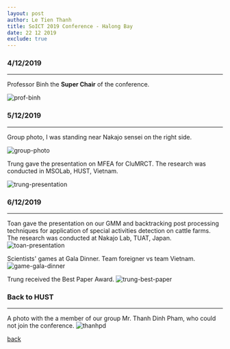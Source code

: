 ```yaml
---
layout: post
author: Le Tien Thanh
title: SoICT 2019 Conference - Halong Bay
date: 22 12 2019
exclude: true
---
```




### 4/12/2019
* * * 

Professor Binh the **Super Chair** of the conference.

![prof-binh](https://lh3.googleusercontent.com/DsCgdbr8ysUvrIeusG20K5kEjRzn5Km7Lg-azYOX9Qr3W8V1IgzmWe8DF3bC3wz0FslJB9XttBvVx5fk25TE2p2FZ22tKQH-lRc5sx4ICkWoBmHxE47UP6nTJq_N9ZuM9wEyw3aW6A29mwWFq6GvSfUxWMGPGruBjHAvXYF-gEmoheM-t8ny0bFyXDpnGuG5uh6_2y2_WPSxlmWmdbPBbF-CoYJ3EF0qfO2y6h1xwlC0rFsh1JQXVedAES0uOYxMbUmJFOSvpiGMO3O2FRjth5lH--LYLJ7jjbUzfSLriyKClc4ByCwToftOvzYJH5ccL7XVFcspW6p5W4eIpyHW7n-hCIsSPhOG0aoWvihLo5Alwm9E8Spt0Vv6GTWfW4SOECy-1nV1UsaBqhbQJMX_ZHZCgThVtzUuo4V38SS-2cfvFACAk6impP1SY_W1MqW9MnYxSsiZirdIYsznYIOHU2um8Wa9-QxvZa3slZpt4OkJpU4sbcbKy5ig5rN1ZujAevWB7YsBlU0x6I04z6TDyVyfGmlgWPmrM0BuVEbdCZdxpYsVX6eV4-XnSAFQI7rWgKCfbHnNy47bxSLSbDGVN3k-wiBeLZY4_BTWDE1exPrH3xIMhim60u1jaVTfkCYzffyw5C3tiBTsiGIklYROPh6k26DdBYJvtAmGCxUWyq7CW4V0O13F3So=w1151-h767-no)


### 5/12/2019
* * *

Group photo, I was standing near Nakajo sensei on the right side.

![group-photo](https://lh3.googleusercontent.com/xaZtveQrHRRLqDwFI9LAyZlnuJ604OdZpfKp9qfbuVsGkxtK6HvuR2xrlAOI3iizX1umYHaHS8i6jUbpiVdi03lzCVEEV4C-z206zDSYA7G2elEbl89OpDTLq3WRL9wkgAQFRrqxhzoR_aE0QUlSDGaV_YTjWCjG1iCdMgIKTXLYn_nHkLNXmR8FoRjtWsKLvWeCkCJCdWd9NpM4q9B1NIG5pApvzBIpX-cFTp9wIX9MtS1dZc-TXqthp-TSy28qgwcHE4D6g5LhTjFUbH5Ecgr0e77dr51jiou80xlf6u_CeYI3-04kTYG-9Gzdx7ebdE_rGgNOFCG1Xq3f-CHzp0dRRv8-BIadRwceEanSW2-tseePFbxvmxLVv3uYGdGaezlZwC8B0jjQl6iJLlGZDW7JzbypGdkJGc3jRXwXd_Dpxm6qy7HdledU2r4mRlZM2zys7u2r_VXylo1hTyVuORGYQ_eirgHGQFMwwro_8xu5uooA1rG9Dehh6fev1Mb82m1PWPBs0KONePHwf9BLVxjPt89rZ1Q7e1d7uEOz8-_RNX5W9H8PaPjKDR9Kbk_OD2PhONQeX-C2GCnEYXk5bbO9Dx40yI2JjGJzyWxrAQ50pYdA_sfbrqN4o8_guHa--F0_lUI3Pwp-ept7O8Kz9UaUn9uL9ViT6x5ss7mVHuBdyMClSHBGEvY=w1364-h767-no)

Trung gave the presentation on MFEA for CluMRCT. The research was conducted in MSOLab, HUST, Vietnam.

![trung-presentation](https://lh3.googleusercontent.com/Kzez5Snxb2sBF2IddU1nIXmFpiWGAtaEx-5DIuOSMpXnVUfc-zoH9XCgxz2xEtKZtXSbVgIR6IdTQhfb7Z6KpkAKhzutfUh7qwK5QLBr6H5qHL-BzJNnaFiVNNq-wGbSblSw5LqurnEhEJpsbGsylDd_zverU5-0_UFORPspU0dD4HZbvCEG8FPKp6TheFsTusia1_YtRGQaFjxAVdtcKGXrtknSyzaerxNhHXcYuvpya0m0gFy3GwmXf7e12wsJ0xUJh2tHCwQ5b01HPicVyxBXb-lMqRQ1G5yA0icgG_-ribwnd1BLJo7zp3DQvqEzkEqqw2AoP5G-Q1h5tvnFwgInfRPKJY3wO6WFNYLLCJXJCN_q9gsuSRBOFiYEldN1SEG0Y1jaa1KXbLvHWSJBM3FraT4pkHBeTvmqzeTz2YB1G3W0kP6DmEfr96uNXXZ0qnrnQoMhb0NhFgYxOEOJXWzc0OQy9LX5zhqVas0E3E9tb2ZiQMwgKJ2nsBClKNaovHrgyaOy-cakLmDxZejDu6-T_LtLnI-B_b27VufUCaAozhy6w--zlMsr5bu-xHEE9dasbDn038UtWRSTC1O0WSW1HcFKUMM6kU_wB1Zqxsb7MdGm2ACp3PSWWO-aVeaoH9FAFXzlwHzCZlPgIvWHXiC_W1Rl3dZMEARZH8tGAm_raoK4xGJK2fs=w1155-h767-no)


### 6/12/2019
* * *

Toan gave the presentation on our GMM and backtracking post processing techniques for application of special activities detection on cattle farms. The research was conducted at Nakajo Lab, TUAT, Japan.
![toan-presentation](https://lh3.googleusercontent.com/QtHClLbI9L2W_ecSyD-2RR_xXs7He9hJVzhDOfZL60-GnYP_BL-KaI4yiD4LldIq4IgUqHO2EtEpaPpvDxW8PnltITVna_-mvJESYbb429HSi1c4-nFm1nDTcKjYJZBwVPiARSmlZnZAG7QlQOGp6zMpYPgeJrK88gABldiy4XR3cXdL-SoLHQHEMehwgNCcJmiE2bckdNi47T_ea_D_GLdaA2Skarwm3157wRUPwdJF0XGf1iUe7vJov10Z0fD6MyvjS39-DTIS3R4-1YjA9yMLEi5tHNPjSjgdhTbKlRrFD39F7ml84fOredYcE-EJVpdGKO5tnCxcJghRX8OtpbJAK_kY8KMfPpK-GyGKHryr4LjR6u-1uYEbZlK1fJ_DH3TFL6_iOIM87eW-7OjO5RyQquBCOMhJubKXAvQi4IdD_93mIJbUc6rkX5uTvex8C3EuSPmiAJVybm2D5KEb8vKWpYyPLlJulwxKmDCmXjv46909McGEz2oMC_MDJUu4NQSpIIv48zmIFaogeI6oM092BpiILj_7dAMq88ZM_oXmKY-PiJVI79k5HtoesEPqSdEZJC6QSuS0ZWELHbxQEdvOjiy7js6DRSkcjky22kXp6Ld3k45zNhvgMaWRmjtFeV35239i2D6oaf4W4CASvKXaEU-DbjtwLh2WwHJWPfOtpIgSG5mWa_M=w1023-h767-no)

Scientists' games at Gala Dinner. Team foreigner vs team Vietnam.
![game-gala-dinner](https://lh3.googleusercontent.com/DoVyFFHy9vRP2KavNhOeWv1m9SUnBJQdLqSR5VWepFV-LiFaykCH0gCQCT5w3-t_T2Z1PHO3wa5lb03oP5mhlQzJooohsu5hxWQEcABaJcxIzFnesyJbgjxBuWg9nIFbXeJoMeYerz_5jPXisEYWp6RphvLusEYaR5SMzVQHuh3IDIXNmUHs_IqPIepP-saNtDWyky0nPpwEe5mxOC6zt1t2m0XFte5IqVY-EW6gPk7kvIbwinH191IAL5bWYTOafmB4FEA1DMUTULAXynlQAWvVLDfICAyR0qG-kqDW3zCSQQjf9R_EcoyiXPa_STWbdawYlqeCDyKnsV7cGV6giI8pDSzybL7PYWJE0YHfgCZqgFRtGAqUP6Lbtsf30fFJCfWXEFITu-rnYZAlNnJzeJ9luNdiJhQ-HmM3QY2V9bQVSUFJis0Eo-zK-HmxOHa62A_mohDSFk62qXHxGwHFFNeWgGqVaGjeluDoijeqYegJhMtAmtU0P2ax8ZczZ7BaOn1ZSrhZpzsKVxP0zL0Myg2Y-S9M5F4msU70div2J2AUGCcR_qnHpP7YvTpW4Z7tTHpKBI1vVlXe5mEbb-tbJtTGu6dOtG-RK__W6Gc1Jt3snXUC0ph5Z9gfQlvIsQ8KvWD4LC_VOWPLgwEjDqqexYtY2WkVyWw_sK_X4sLGtn_YuAHNG_Snu18=w1364-h767-no)

Trung received the Best Paper Award.
![trung-best-paper](https://lh3.googleusercontent.com/YfsjiJZibvYD6noufCKeNCgb1H61mi-tZXBEf21eoGylOV03-011OjurpRMzg9hMWPSszhqTLLAvymx3ffFQNJ1EXm2arFUVIE1ImtH0xub2SYVtCj-iBGyXRag-V8SHV3uqscQlU9diirTWN1kDy6rLq9V5vIVnO5qjRV6CBO_ZioBxW3n8C_Tp_CYdHZnFSXO7RGwpZP41VYvCNVK109tKqBRXA9kONV2dhUASuxEfrcVSMz0ZqYAus2yLfhF-Ot496e8vrpWkhOCTnAmfllSI1Q_eVjmYXBQj85N7Jr-IIS7NC2lFREEGbcahBwCJ1Faz04WO3g2yw2H8iJEoZ3bLus_8AK05_e4Qq6ImWMrR5ch_-39-coWw7-rKPGOXJD8tgQzRKvkLx7Gr4hozltLe7ql3pj3WwdUKdFKdo_ENRMpN13XlHcBJPvZA7tRM3X-LAkqMA3LNDoj1ci1am7jNFr1K7mTC9aDjcj3LHVoza_I0ppsTHCcUqFNls9sLp7zaYnGLcMM8DEdm1boXYM3tzHqKYp7-_lLxzUMW0vRikj9C_Fm7YygFTCeInjdKJlz9w508YkrTv4ptlgzP1TRhaALiKwczkgj1TXYrhhkdb0ZqYVpYuKQE2xD_m1nT3qeK9XneqJ0gV1axRrhhl7Ve43ykNvRD3_L9inNDRwz8jESRxC9_6Qs=w1364-h767-no)


### Back to HUST
* * *

A photo with the a member of our group Mr. Thanh Dinh Pham, who could not join the conference.
![thanhpd](https://lh3.googleusercontent.com/k3krF-EFS1BUiyCm0xhMd47E6rUHtyUMkeLOmTMFX65iGomI0ko4u3RD0hlzFUlIByXLHzfLo5MVHXRp_eB-yqMn5UsijhAYT1YkHTmIujF7DVfySAugHfWRszZGzdvKV08NMkxFC1_iOM31ixY0YPZBovRTAOgSb3XOjXxqb8tV6N1kgarCVhYssjtAIJTLmi6d0uOiFiNC93--yzfkgq3tiQ5tHWR9HqikkjVWZciOSN2DdSWdNMnqN8AJGcHlJ5y8bIBbTKR_yqVKGm9jtBOkUIkhC1BqP0ykEX8AGg5eOVb5bZmvK0Aqgo06pRfw33cFR4evwCqTtGrpVKhg2qmZ8Dh4oYI0VrFVTsfkR6SfyIC_HgIg-OgwDdH1s1gdzCt37Y-qBPhyt_38xp3dxtcULJVboOOc-VmmFa2PZa_6EcXzib6Ji_GpVBZ9rDRBgVfVC2nqnzSveEZROuVX43Qm-Maau9Brt-pkWMhsRrCQcOFTpy6z_OcBENadm0Riqi7kv-t8iBgWqEkobhHv6gguAXtpQupDdx-c77PMzt3L3Wm4RRC4lVkFYQNy62KCjl6h6GEtWkn7TgE8xG0UZUncKOA6ia27-JWaFouGZiCqLnd9xiiLIC1X55nrdDxO4DqNx3A76QCNedmJnqIE3X2gs4YgUp76WaYbz21-4qUwfAVZC0qhC2A=w1023-h768-no)


[back](../)
